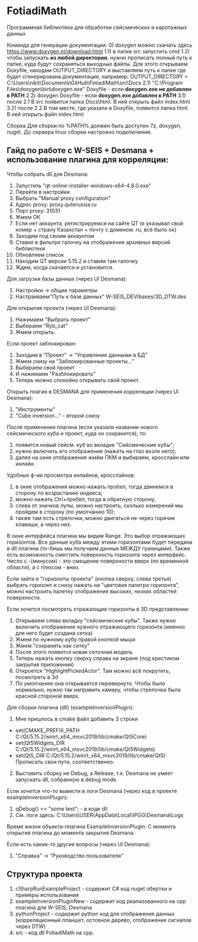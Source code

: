 # FotiadiMath
Программная библиотека для обработки сейсмических и каротажных данных 

Команда для генерации документации: 
0) doxygen можно скачать здесь https://www.doxygen.nl/download.html
1.1) в папке src запустить cmd
1.2) чтобы запускать **из любой директории**, нужно прописать полный путь к папке, куда будут сохраняться выходные файлы. Для этого открываем Doxyfile, находим OUTPUT_DIRECTORY и выставляем путь к папке где будет сгенерирована документация, например: OUTPUT_DIRECTORY       = C:\Users\nikit\Documents\GitHub\FotiadiMath\src\Docs
2.1) "C:\Program Files\doxygen\bin\doxygen.exe" Doxyfile - если **doxygen.exe не добавлен в PATH**
2.2) doxygen Doxyfile - если **doxygen.exe добавлен в PATH**
3.1) после 2.1 В src появится папка Docs\html. В ней открыть файл index.html
3.2) после 2.2 В том месте, где указали в Doxyfile, появится папка html. В ней открыть файл index.html

Сборка
Для сборки по %PATH% должен быть доступен 7z, doxygen, nuget. До сервера linux сборки настроено подключение.

## Гайд по работе с W-SEIS + Desmana + использование плагина для корреляции:

Чтобы собрать dll для Desmana:
1. Запустить "qt-online-installer-windows-x64-4.8.0.exe"
2. Перейти в настройки
3. Выбрать "Manual proxy configuration"
4. Адрес proxy: proxy.quterussia.ru
5. Порт proxy: 31031
6. Жмем ОК
7. Если нет аккаунта, регистрируемся на сайте QT (я указывал свой номер + страну Казахстан + почту с доменом .ru, всё было ок)
8. Заходим под своим аккаунтом
9. Ставил в фильтре галочку на отображение архивных версий библиотеки
10. Обновляем список
11. Находим QT версии 5.15.2 и ставим там галочку
12. Ждем, когда скачается и установится.

Для загрузки базы данных (через UI Desmana):
1. Настройки -> общие параметры
13. Настраиваем"Путь к базе данных" W-SEIS_DEV/bases/3D_DTW.des

Для открытия проекта (через UI Desmana):
1. Нажимаем "Выбрать проект"
2. Выбираем "Ryb_cat"
3. Жмем открыть.

Если проект заблокирован:
1. Заходим в "Проект" -> "Управление данными в БД"
2. Жмем снизу на "Заблокированные проекты..."
3. Выбираем свой проект
4. И нажимаем "Разблокировать"
5. Теперь можно спокойно открывать свой проект.

Открыть плагин в DESMANA для применения корреляции (через UI Desmana):
1. "Инструменты"
2. "Cube inversion..." - второй снизу

После применения плагина (если указали название нового сейсмического куба и проект, куда он сохранится), то:
1) появится новый сейсм. куб во вкладке "Сейсмические кубы";
2) нужно включить его отображение (нажать на глаз возле него);
3) далее на окне отображения жмём ПКМ и выбираем, кросслайн или инлайн.

Удобные ф-ии просмотра инлайнов, кросслайнов:
1) в окне отображения можно нажать пробел, тогда двинемся в сторону по возрастанию индекса;
2) можно нажать Ctrl+пробел, тогда в обратную сторону;
3) слева от значков лупы, можно настроить, сколько измерений мы пройдем в сторону (по умолчанию 10);
4) также там есть стрелочки, можно двигаться не через горячие клавиши, а через них.

В окне интерфейса плагина мы видим Range. Это выбор отражающих горизонтов. Все данные куба между этими горизонтами будет передана в dll плагина (то-бишь мы получаем данные МЕЖДУ границами). 
Также есть возможность сместить поверхность горизонта через интерфейс. Число с -(минусом) - это смещение поверхности вверх (по временной области), а с плюсом - вниз.

Если зайти в "горизонты проекта" (кнопка сверху, слева третья) выбрать горизонт и снизу нажать на "цветовая палитра горизонта", можно настроить палетку отображения высоких, низких областей поверхности.

Если хочется посмотреть отражающие горизонты в 3D представлении:
1) Открываем слева вкладку "сейсмические кубы". Также нужно включить отображение нужного отражающего горизонта (именно для него будет создана сетка)
2) Жмем по нужному кубу правой кнопкой мыши
3) Жмем "сохранить как сетку"
4) После этого появится новая сеточная модель
5) Теперь нажать кнопку сверху справа на экране (под крестиком закрытия приложения)
6) Откроется "HighlightPickedActor". Там можно всё покрутить, посмотреть в 3d
7) По умолчанию она открывается перевернуто. Чтобы было нормально, нужно так направить камеру, чтобы стрелочка была красной стороной вверх.

Для сборки плагина (dll) (exampleInversionPlugin):
1. Мне пришлось в cmake файл добавить 3 строки
- set(CMAKE_PREFIX_PATH C:/Qt/5.15.2/winrt_x64_msvc2019/lib/cmake/Qt5Core)
- set(Qt5Widgets_DIR C:/Qt/5.15.2/winrt_x64_msvc2019/lib/cmake/Qt5Widgets)
- set(Qt5_DIR C:/Qt/5.15.2/winrt_x64_msvc2019/lib/cmake/Qt5)
Прописать свои пути, соответственно.
2. Выставить сборку не Debug, а Release, т.к. Desmana не умеет запускать dll, собранную в debug mode.

Если хочется что-то вывести в логи Desmana (через код в проекте exampleInversionPlugin):
1. qDebug() << "some text"; - в коде dll
2. См. логи здесь: C:\Users\USER\AppData\Local\IPGG\Desmana\Logs

Время жизни объекта-плагина ExampleInversionPlugin:
С момента открытия плагина до момента закрытия Desmana.

Если есть какие-то другие вопросы (через UI Desmana):
1. "Справка" -> "Руководство пользователя"

## Структура проекта

1. cSharpRunExampleProject - содержит C# код nuget обертки и примеры использования
2. exampleInversionPluginNew - содержит код реализованного на cpp плагина для W-SEIS, Desmana
3. pythonProject - содержит python код для отображения данных (корреляционный планшет, остовное дерево, отображение сигналов через DTW)
4. src - код dll FotiadiMath на cpp.